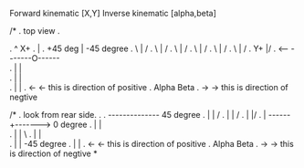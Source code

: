 Forward kinematic [X,Y]
Inverse kinematic [alpha,beta]

/*
.                top view .

.                      ^ X+
.                      |
.           +45 deg    |   -45 degree
.               \      |      /
.                \     |     /
.                 \    |    /
.                  \   |   /
.                   \  |  /
.                    \ | /
.     Y+              \|/
.	  <--		-------O------   
.				|            |  
.				|            |   
.				|            |
.			  <-            <-       this is direction of positive
.            Alpha         Beta
.              ->           ->       this is direction of negtive


/*
.                look from rear side.
.
.				--------------   45 degree
.				|            |  /
.				|            | /
.				|            |/
.				|      ------+------->  0 degree
.				|            |\
.				|            | \ 
.				|            |  \
.				|            |   -45 degree
.				|            |
.			  <-            <-       this is direction of positive
.            Alpha         Beta
.              ->           ->       this is direction of negtive
*